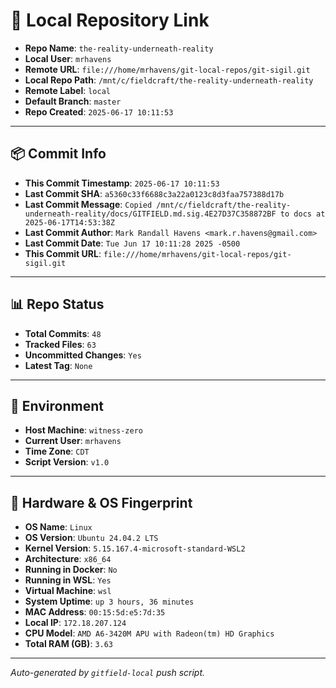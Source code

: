 # 🔗 Local Repository Link

- **Repo Name**: `the-reality-underneath-reality`
- **Local User**: `mrhavens`
- **Remote URL**: `file:///home/mrhavens/git-local-repos/git-sigil.git`
- **Local Repo Path**: `/mnt/c/fieldcraft/the-reality-underneath-reality`
- **Remote Label**: `local`
- **Default Branch**: `master`
- **Repo Created**: `2025-06-17 10:11:53`

---

## 📦 Commit Info

- **This Commit Timestamp**: `2025-06-17 10:11:53`
- **Last Commit SHA**: `a5360c33f6688c3a22a0123c8d3faa757388d17b`
- **Last Commit Message**: `Copied /mnt/c/fieldcraft/the-reality-underneath-reality/docs/GITFIELD.md.sig.4E27D37C358872BF to docs at 2025-06-17T14:53:38Z`
- **Last Commit Author**: `Mark Randall Havens <mark.r.havens@gmail.com>`
- **Last Commit Date**: `Tue Jun 17 10:11:28 2025 -0500`
- **This Commit URL**: `file:///home/mrhavens/git-local-repos/git-sigil.git`

---

## 📊 Repo Status

- **Total Commits**: `48`
- **Tracked Files**: `63`
- **Uncommitted Changes**: `Yes`
- **Latest Tag**: `None`

---

## 🧭 Environment

- **Host Machine**: `witness-zero`
- **Current User**: `mrhavens`
- **Time Zone**: `CDT`
- **Script Version**: `v1.0`

---

## 🧬 Hardware & OS Fingerprint

- **OS Name**: `Linux`
- **OS Version**: `Ubuntu 24.04.2 LTS`
- **Kernel Version**: `5.15.167.4-microsoft-standard-WSL2`
- **Architecture**: `x86_64`
- **Running in Docker**: `No`
- **Running in WSL**: `Yes`
- **Virtual Machine**: `wsl`
- **System Uptime**: `up 3 hours, 36 minutes`
- **MAC Address**: `00:15:5d:e5:7d:35`
- **Local IP**: `172.18.207.124`
- **CPU Model**: `AMD A6-3420M APU with Radeon(tm) HD Graphics`
- **Total RAM (GB)**: `3.63`

---

_Auto-generated by `gitfield-local` push script._
